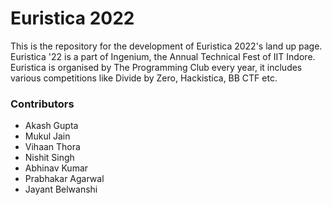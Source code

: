 # Euristica 2022

This is the repository for the development of Euristica 2022's land up page. Euristica '22 is a part of Ingenium, the Annual Technical Fest of IIT Indore. 
Euristica is organised by The Programming Club every year, it includes various competitions like Divide by Zero, Hackistica, BB CTF etc.

### Contributors
- Akash Gupta
- Mukul Jain
- Vihaan Thora
- Nishit Singh
- Abhinav Kumar
- Prabhakar Agarwal
- Jayant Belwanshi
